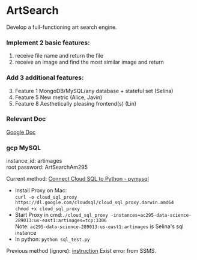 # ArtSearch
Develop a full-functioning art search engine.


### Implement 2 basic features:
1) receive file name and return the file
2) receive an image and find the most similar image and return

### Add 3 additional features:
3) Feature 1 MongoDB/MySQL/any database + stateful set (Selina)
4) Feature 5 New metric (Alice, Javin)
5) Feature 8 Aesthetically pleasing frontend(s) (Lin)

### Relevant Doc
[Google Doc](https://docs.google.com/document/d/1wCjr7nEeb-J4IZ7t8HJxeMzG3G4R0kNWznpK6ybn7o0/edit)

### gcp MySQL 

instance_id: artimages
<br>
root password: ArtSearchAm295

Current method: 
[Connect Cloud SQL to Python - pymysql](https://cloud.google.com/sql/docs/mysql/connect-external-app#pymysql-tcp)
- Install Proxy on Mac: <br>
`curl -o cloud_sql_proxy https://dl.google.com/cloudsql/cloud_sql_proxy.darwin.amd64`<br>
`chmod +x cloud_sql_proxy`<br>
- Start Proxy in cmd:`./cloud_sql_proxy -instances=ac295-data-science-289013:us-east1:artimages=tcp:3306`<br>
Note: `ac295-data-science-289013:us-east1:artimages` is Selina's sql instance <br>
- In python: `python sql_test.py`


Previous method (ignore):
[instruction](https://cloud.google.com/sql/docs/sqlserver/quickstart)
Exist error from SSMS.

